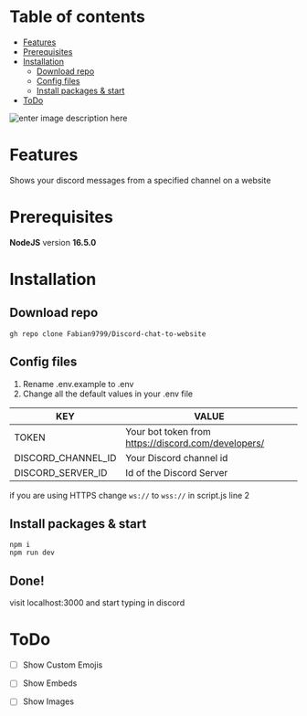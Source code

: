 # Table of contents
* [Features](#features)
*   [Prerequisites](#prerequisites)
*  [Installation](#installation)
   * [Download repo](#download-repo)
   * [Config files](#config-files)
   * [Install packages & start](#install-packages--start)
*  [ToDo](#todo)

![enter image description here](https://i.imgur.com/uK3ts7u.png)
# Features
Shows your discord messages from a specified channel on a website


# Prerequisites
**NodeJS** version **16.5.0**
# Installation
## Download repo
    gh repo clone Fabian9799/Discord-chat-to-website
## Config files
 1. Rename .env.example to .env
 2. Change all the default values in your .env file
 
|KEY| VALUE |
|--|--|
| TOKEN | Your bot token from https://discord.com/developers/ |
| DISCORD_CHANNEL_ID | Your Discord channel id |
| DISCORD_SERVER_ID | Id of the Discord Server |

if you are using HTTPS change `ws://` to `wss://` in script.js line 2
## Install packages & start

    npm i
    npm run dev

## Done!

visit localhost:3000 and start typing in discord

# ToDo
 - [ ] Show Custom Emojis
 - [ ] Show Embeds
 - [ ] Show Images

